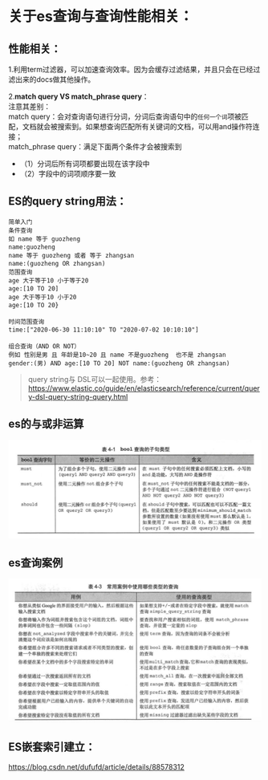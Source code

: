 # 关于es查询与查询性能相关：

## 性能相关：
1.利用term过滤器，可以加速查询效率。因为会缓存过滤结果，并且只会在已经过滤出来的docs做其他操作。

2.**match query VS match_phrase query**：  
注意其差别：  
match query：会对查询语句进行分词，分词后查询语句中的```任何一个词```项被匹配，文档就会被搜索到。如果想查询匹配所有关键词的文档，可以用and操作符连接；  
match_phrase query：满足下面两个条件才会被搜索到
- （1）分词后所有词项都要出现在该字段中
- （2）字段中的词项顺序要一致

## ES的query string用法：
```
简单入门
条件查询
如 name 等于 guozheng
name:guozheng
name 等于 guozheng 或者 等于 zhangsan
name:(guozheng OR zhangsan)
范围查询
age 大于等于10 小于等于20
age:[10 TO 20]
age 大于等于10 小于20
age:[10 TO 20}

时间范围查询
time:["2020-06-30 11:10:10" TO "2020-07-02 10:10:10"]

组合查询（AND OR NOT）
例如 性别是男 且 年龄是10~20 且 name 不是guozheng  也不是 zhangsan
gender:(男) AND age:[10 TO 20] NOT name:(guozheng OR zhangsan)
```

> query string与 DSL可以一起使用。参考：https://www.elastic.co/guide/en/elasticsearch/reference/current/query-dsl-query-string-query.html

## es的与或非运算  
<img src="../../imgs/es的与或非.png">

## es查询案例
<img src="../../imgs/es查询案例.png">

## ES嵌套索引建立：
https://blog.csdn.net/dufufd/article/details/88578312


